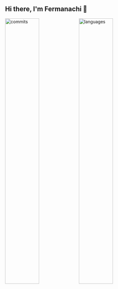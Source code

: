 ## Hi there, I'm Fermanachi 👋
<img alt="commits" width="47%" src="https://github-readme-stats.vercel.app/api?username=mpreterer&show_icons=true" />
<img alt="languages" width="47%" src="https://github-readme-stats.vercel.app/api/wakatime?username=mpreterer&layout=compact" />
<!--
**mpreterer/mpreterer** is a ✨ _special_ ✨ repository because its `README.md` (this file) appears on your GitHub profile.

Here are some ideas to get you started:

- 🔭 I’m currently working on ...
- 🌱 I’m currently learning ...
- 👯 I’m looking to collaborate on ...
- 🤔 I’m looking for help with ...
- 💬 Ask me about ...
- 📫 How to reach me: ...
- 😄 Pronouns: ...
- ⚡ Fun fact: ...
-->
